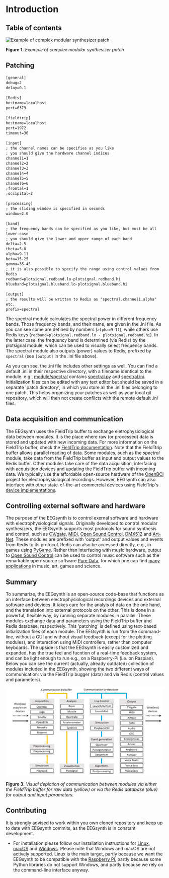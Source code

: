 # Introduction

## Table of contents

![Example of complex modular synthesizer patch](http://www.modcan.com/mainImages/bphoto/bigA.jpg "Example of complex modular synthesizer patch")

**Figure 1.** _Example of complex modular synthesizer patch_

## Patching

```
[general]
debug=2
delay=0.1

[Redis]
hostname=localhost
port=6379

[fieldtrip]
hostname=localhost
port=1972
timeout=30

[input]
; the channel names can be specifies as you like
; you should give the hardware channel indices
channel1=1
channel2=2
channel3=3
channel4=4
channel5=5
channel6=6
;frontal=1
;occipital=2

[processing]
; the sliding window is specified in seconds
window=2.0

[band]
; the frequency bands can be specified as you like, but must be all lower-case
; you should give the lower and upper range of each band
delta=2-5
theta=5-8
alpha=9-11
beta=15-25
gamma=35-45
; it is also possible to specify the range using control values from Redis
redband=plotsignal.redband.lo-plotsignal.redband.hi
blueband=plotsignal.blueband.lo-plotsignal.blueband.hi

[output]
; the results will be written to Redis as "spectral.channel1.alpha" etc.
prefix=spectral
```

The spectral module calculates the spectral power in different frequency bands. Those frequency bands, and their name, are given in the .ini file. As you can see some are defined by numbers (`alpha=9-11`), while others use Redis keys (`redband=plotsignal.redband.lo - plotsignal.redband.hi`). In the latter case, the frequency band is determined (via Redis) by the plotsignal module, which can be used to visually select frequency bands. The spectral module also outputs (power) values to Redis, prefixed by `spectral` (see `[output]` in the .ini file above).

As you can see, the .ini file includes other settings as well. You can find a default .ini in their respective directory, with a filename identical to the module. e.g., [module/spectral](https://github.com/eegsynth/eegsynth/tree/master/module/spectral) contains [spectral.py](https://github.com/eegsynth/eegsynth/tree/master/module/spectral/spectral.py) and [spectral.ini](https://github.com/eegsynth/eegsynth/tree/master/module/spectral/spectral.ini). Initialization files can be edited with any text editor but should be saved in a separate 'patch directory', in which you store all the .ini files belonging to one patch. This helps organizing your patches as well as your local git repository, which will then not create conflicts with the remote default .ini files.

## Data acquisition and communication

The EEGsynth uses the FieldTrip buffer to exchange eletrophysiological data between modules. It is the place where raw (or processed) data is stored and updated with new incoming data. For more information on the FieldTrip buffer, check the [FieldTrip documentation](http://www.fieldtriptoolbox.org/development/realtime/buffer). Note that the FieldTtrip buffer allows parallel reading of data. Some modules, such as the _spectral_ module, take data from the FieldTrip buffer as input and output values to the Redis buffer. Other modules take care of the data acquisition, interfacing with acquisition devices and updating the FieldTrip buffer with incoming data. We typically use the affordable open-source hardware of the [OpenBCI](http://openbci.org/) project for electrophysiological recordings. However, EEGsynth can also interface with other state-of-the-art commercial devices using FieldTrip's [device implementations](http://www.fieldtriptoolbox.org/development/realtime/implementation).

## Controlling external software and hardware

The purpose of the EEGsynth is to control exernal software and hardware with electrophysiological signals. Originally developed to control modular synthesizers, the EEGsynth supports most protocols for sound synthesis and control, such as [CV/gate](https://en.wikipedia.org/wiki/CV/gate), [MIDI](https://www.midi.org/), [Open Sound Control](http://opensoundcontrol.org/introduction-osc), [DMX512](https://en.wikipedia.org/wiki/DMX512) and [Art-Net](https://en.wikipedia.org/wiki/Art-Net). These modules are prefixed with 'output' and output values and events from Redis to its protocol. Redis can also be accessed directly, e.g., in games using [PyGame](https://www.pygame.org/news). Rather than interfacing with music hardware, output to [Open Sound Control](http://opensoundcontrol.org/introduction-osc) can be used to control music software such as the remarkable open-source software [Pure Data](https://puredata.info/), for which one can find [many applications](https://patchstorage.com/platform/pd-extended/) in music, art, games and science.

## Summary

To summarize, the EEGsynth is an open-source code-base that functions as an interface between electrophysiological recordings devices and external software and devices. It takes care for the analyis of data on the one hand, and the translation into external protocols on the other. This is done in a powerful, flexible way, by running separate modules in parallel. These modules exchange data and parameters using the FieldTrip buffer and Redis database, respectively. This 'patching' is defined using text-based initialization files of each module. The EEGsynth is run from the command-line, without a GUI and without visual feedback (except for the plotting modules), and interaction using MIDI controllers, rather than computer keyboards. The upside is that the EEGsynth is easily customized and expanded, has the true feel and fucntion of a real-time feedback system, and can be light enough to run e.g., on a Raspberry-Pi (i.e. on Raspian). Below you can see the current (actually, already outdated) collection of modules included in the EEGsynth, showing the two different ways of communication: via the FieldTrip bugger (data) and via Redis (control values and parameters).

![communication](figures/communication.jpg)

**Figure 3.** _Visual depiction of communication between modules via either the FieldTrip buffer for raw data (yellow) or via the Redis database (blue) for output and input parameters._

## Contributing

It is strongly advised to work within you own cloned repository and keep up to date with EEGsynth commits, as the EEGsynth is in constant development.

- For installation please follow our installation instructions for [Linux](https://github.com/eegsynth/eegsynth/blob/master/doc/installation-linux.md), [macOS](https://github.com/eegsynth/eegsynth/blob/master/doc/installation-macos.md) and [Windows](https://github.com/eegsynth/eegsynth/blob/master/doc/installation-windows.md). Please note that Windows and macOS are not actively supported. Linux is the main target, partly because we want the EEGsynth to be compatible with the [Raspberry Pi](http://raspberrypi.org), partly because some Python libraries do not support Windows, and partly because we rely on the command-line interface anyway.
